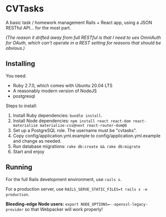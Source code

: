 # CVTasks

A basic task / homework management Rails + React app, using a JSON RESTful API... for the most part.

*(The reason it drifted away from full RESTful is that I need to ues OmniAuth for OAuth, which can't operate in a REST setting for reasons that should be obvious.)*

## Installing

You need:

* Ruby 2.7.0, which comes with Ubuntu 20.04 LTS
* A reasonably modern version of NodeJS
* postgresql

Steps to install:

1. Install Ruby dependencies: `bundle install`.
2. Install Node dependencies: `npm install react react-dom react-materialize materialize-css@next react-router-dom@6`
3. Set up a PostgreSQL role. The username must be "cvtasks".
4. Copy config/application.yml.example to config/application.yml.example and change as needed.
5. Run database migrations: `rake db:create && rake db:migrate`
6. Start and enjoy

## Running

For the full Rails development environment, use `rails s`.

For a production server, use `RAILS_SERVE_STATIC_FILES=t rails s -e production`.

**Bleeding-edge Node users:** `export NODE_OPTIONS=--openssl-legacy-provider` so that Webpacker will work properly!
